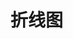 # 折线图

<script setup>
    let data=[{name:'单折线',code:'AnSingleLine'},{name:'面积多折线',code:'AnMultiLineArea'},{name:'阶梯折线图',code:'AnMultiLineLadder'}]
</script>

<element :data="data"></element>
